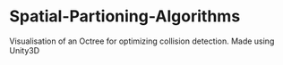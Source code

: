 # Spatial-Partioning-Algorithms
 Visualisation of an Octree for optimizing collision detection. Made using Unity3D 

